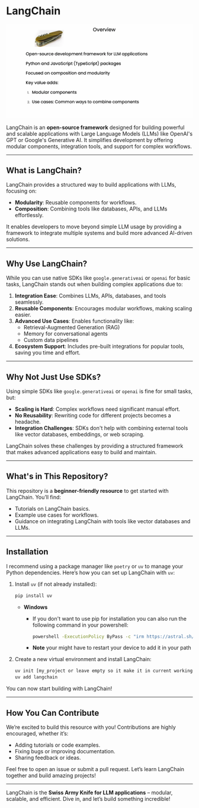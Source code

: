 # LangChain

![LangChain Overview](./langchain_overview.png)

LangChain is an **open-source framework** designed for building powerful and scalable applications with Large Language Models (LLMs) like OpenAI's GPT or Google's Generative AI. It simplifies development by offering modular components, integration tools, and support for complex workflows.

---

## What is LangChain?

LangChain provides a structured way to build applications with LLMs, focusing on:

- **Modularity**: Reusable components for workflows.
- **Composition**: Combining tools like databases, APIs, and LLMs effortlessly.

It enables developers to move beyond simple LLM usage by providing a framework to integrate multiple systems and build more advanced AI-driven solutions.

---

## Why Use LangChain?

While you can use native SDKs like `google.generativeai` or `openai` for basic tasks, LangChain stands out when building complex applications due to:

1. **Integration Ease**: Combines LLMs, APIs, databases, and tools seamlessly.
2. **Reusable Components**: Encourages modular workflows, making scaling easier.
3. **Advanced Use Cases**: Enables functionality like:
   - Retrieval-Augmented Generation (RAG)
   - Memory for conversational agents
   - Custom data pipelines
4. **Ecosystem Support**: Includes pre-built integrations for popular tools, saving you time and effort.

---

## Why Not Just Use SDKs?

Using simple SDKs like `google.generativeai` or `openai` is fine for small tasks, but:

- **Scaling is Hard**: Complex workflows need significant manual effort.
- **No Reusability**: Rewriting code for different projects becomes a headache.
- **Integration Challenges**: SDKs don't help with combining external tools like vector databases, embeddings, or web scraping.

LangChain solves these challenges by providing a structured framework that makes advanced applications easy to build and maintain.

---

## What's in This Repository?

This repository is a **beginner-friendly resource** to get started with LangChain. You’ll find:

- Tutorials on LangChain basics.
- Example use cases for workflows.
- Guidance on integrating LangChain with tools like vector databases and LLMs.

---

## Installation

I recommend using a package manager like `poetry` or `uv` to manage your Python dependencies. Here’s how you can set up LangChain with `uv`:

1.  Install `uv` (if not already installed):

    ```bash
    pip install uv
    ```

    - **Windows**

      - If you don't want to use pip for installation you can also run the following command in your powershell:

        ```bash
        powershell -ExecutionPolicy ByPass -c "irm https://astral.sh/uv/install.ps1 | iex"
        ```

      - **Note** your might have to restart your device to add it in your path

2.  Create a new virtual environment and install LangChain:

    ```bash
    uv init [my_project or leave empty so it make it in current working directory]
    uv add langchain
    ```

You can now start building with LangChain!

---

## How You Can Contribute

We’re excited to build this resource with you! Contributions are highly encouraged, whether it’s:

- Adding tutorials or code examples.
- Fixing bugs or improving documentation.
- Sharing feedback or ideas.

Feel free to open an issue or submit a pull request. Let’s learn LangChain together and build amazing projects!

---

LangChain is the **Swiss Army Knife for LLM applications** – modular, scalable, and efficient. Dive in, and let’s build something incredible!
